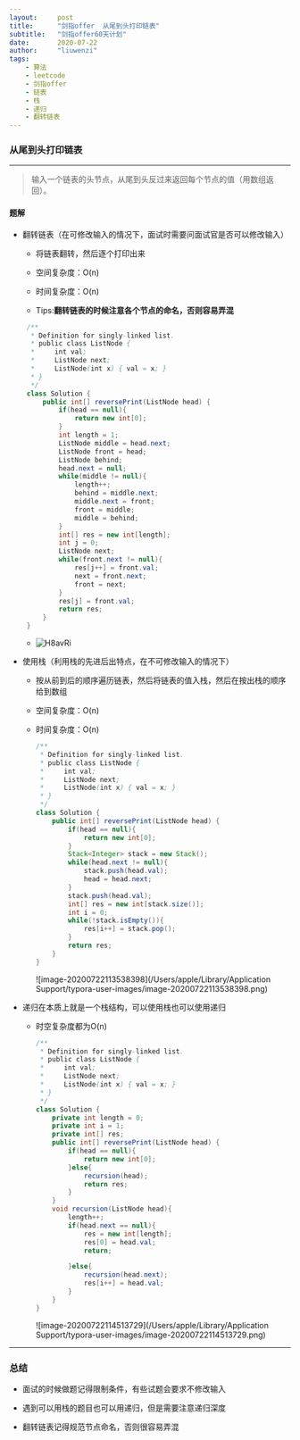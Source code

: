 ```yaml
---
layout:     post
title:      "剑指offer  从尾到头打印链表"
subtitle:   "剑指offer60天计划"
date:       2020-07-22
author:     "liuwenzi"
tags:
    - 算法
    - leetcode
    - 剑指offer
    - 链表
    - 栈
    - 递归
    - 翻转链表
---
```

### 从尾到头打印链表

-------

> 输入一个链表的头节点，从尾到头反过来返回每个节点的值（用数组返回）。

#### 题解

- 翻转链表（在可修改输入的情况下，面试时需要问面试官是否可以修改输入）

  - 将链表翻转，然后逐个打印出来

  - 空间复杂度：O(n)

  - 时间复杂度：O(n)

  - Tips:**翻转链表的时候注意各个节点的命名，否则容易弄混**

   ```java
    /**
     * Definition for singly-linked list.
     * public class ListNode {
     *     int val;
     *     ListNode next;
     *     ListNode(int x) { val = x; }
     * }
     */
    class Solution {
        public int[] reversePrint(ListNode head) {
            if(head == null){
                return new int[0];
            }
            int length = 1;
            ListNode middle = head.next;
            ListNode front = head;
            ListNode behind;
            head.next = null;
            while(middle != null){
                length++;
                behind = middle.next;
                middle.next = front;
                front = middle;
                middle = behind;
            }
            int[] res = new int[length];
            int j = 0;
            ListNode next;
            while(front.next != null){
                res[j++] = front.val;
                next = front.next;
                front = next;
            }
            res[j] = front.val;
            return res;
        }
    }	
    ```

    

  - ![H8avRi](https://cdn.jsdelivr.net/gh/Lanternliu/pic@master/uPic/H8avRi.png)

- 使用栈（利用栈的先进后出特点，在不可修改输入的情况下）

  - 按从前到后的顺序遍历链表，然后将链表的值入栈，然后在按出栈的顺序给到数组

  - 空间复杂度：O(n)

  - 时间复杂度：O(n)

    ```java
    /**
     * Definition for singly-linked list.
     * public class ListNode {
     *     int val;
     *     ListNode next;
     *     ListNode(int x) { val = x; }
     * }
     */
    class Solution {
        public int[] reversePrint(ListNode head) {
            if(head == null){
                return new int[0];
            }
            Stack<Integer> stack = new Stack();
            while(head.next != null){
                stack.push(head.val);
                head = head.next;
            }
            stack.push(head.val);
            int[] res = new int[stack.size()];
            int i = 0;
            while(!stack.isEmpty()){
                res[i++] = stack.pop();
            }
            return res;
        }
    }		
    ```

    ![image-20200722113538398](/Users/apple/Library/Application Support/typora-user-images/image-20200722113538398.png)

- 递归在本质上就是一个栈结构，可以使用栈也可以使用递归

  - 时空复杂度都为O(n)

    ```java
    /**
     * Definition for singly-linked list.
     * public class ListNode {
     *     int val;
     *     ListNode next;
     *     ListNode(int x) { val = x; }
     * }
     */
    class Solution {
        private int length = 0;
        private int i = 1;
        private int[] res;
        public int[] reversePrint(ListNode head) {
            if(head == null){
                return new int[0];
            }else{
                recursion(head);
                return res;
            }
        }
        void recursion(ListNode head){
            length++;
            if(head.next == null){
                res = new int[length];
                res[0] = head.val;
                return;
    
            }else{
                recursion(head.next);
                res[i++] = head.val;
            }
        }
    }
    ```

    ![image-20200722114513729](/Users/apple/Library/Application Support/typora-user-images/image-20200722114513729.png)

------------

### 总结

- 面试的时候做题记得限制条件，有些试题会要求不修改输入

- 遇到可以用栈的题目也可以用递归，但是需要注意递归深度
- 翻转链表记得规范节点命名，否则很容易弄混

